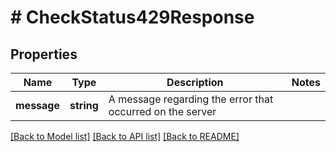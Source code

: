 # # CheckStatus429Response

## Properties

Name | Type | Description | Notes
------------ | ------------- | ------------- | -------------
**message** | **string** | A message regarding the error that occurred on the server |

[[Back to Model list]](../../README.md#models) [[Back to API list]](../../README.md#endpoints) [[Back to README]](../../README.md)
